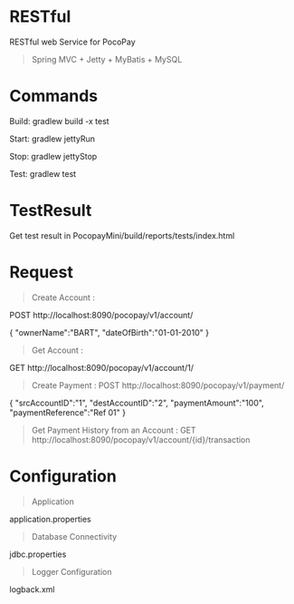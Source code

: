 # RESTful
RESTful web Service for PocoPay

> Spring MVC + Jetty + MyBatis + MySQL

# Commands
Build:	 gradlew build -x test

Start:	 gradlew jettyRun

Stop:	 gradlew jettyStop

Test:	 gradlew test

# TestResult
Get test result in PocopayMini/build/reports/tests/index.html

# Request
> Create Account :

POST http://localhost:8090/pocopay/v1/account/

{
    "ownerName":"BART",
    "dateOfBirth":"01-01-2010"
}

> Get Account :

GET http://localhost:8090/pocopay/v1/account/1/


> Create Payment :
POST http://localhost:8090/pocopay/v1/payment/

{
  "srcAccountID":"1",
  "destAccountID":"2",
	"paymentAmount":"100",
	"paymentReference":"Ref 01"
}

> Get Payment History from an Account :
GET http://localhost:8090/pocopay/v1/account/{id}/transaction

# Configuration
> Application 

application.properties

> Database Connectivity 

jdbc.properties

> Logger Configuration

logback.xml


